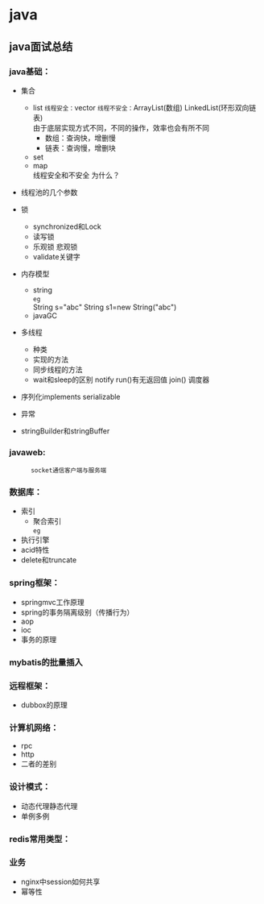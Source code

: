 # java
## java面试总结

### java基础：
* 集合
    * list 
      `线程安全：`vector 
      `线程不安全：`ArrayList(数组) LinkedList(环形双向链表)<br>
      由于底层实现方式不同，不同的操作，效率也会有所不同<br>
      * 数组：查询快，增删慢
      * 链表：查询慢，增删块
    * set 
    * map <br>
    线程安全和不安全 为什么？
* 线程池的几个参数
* 锁
    * synchronized和Lock
    * 读写锁
    * 乐观锁  悲观锁   
    * validate关键字
* 内存模型 
    * string
    <br>`eg`<br>
    String s="abc"
    String s1=new String("abc")
    * javaGC
* 多线程
    * 种类 
    * 实现的方法 
    * 同步线程的方法  
    * wait和sleep的区别 notify run()有无返回值  join()  调度器
* 序列化implements serializable  
* 异常

* stringBuilder和stringBuffer
          
### javaweb:
          socket通信客户端与服务端         
### 数据库：
* 索引  
    * 聚合索引  
          `eg`
* 执行引擎 
* acid特性
* delete和truncate
### spring框架：
* springmvc工作原理 
* spring的事务隔离级别（传播行为）
* aop 
* ioc 
* 事务的原理  
### mybatis的批量插入
### 远程框架：
* dubbox的原理
### 计算机网络：
* rpc
* http
* 二者的差别
### 设计模式：
* 动态代理静态代理  
* 单例多例
### redis常用类型：
### 业务
* nginx中session如何共享
* 幂等性


